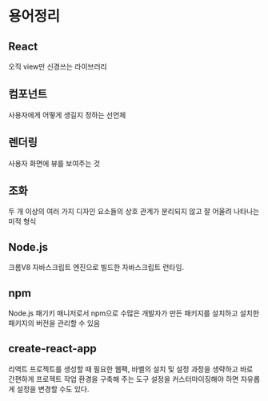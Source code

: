 # 용어정리
## React
오직 view만 신경쓰는 라이브러리

## 컴포넌트
사용자에게 어떻게 생길지 정하는 선언체

## 렌더링
사용자 화면에 뷰를 보여주는 것

## 조화
두 개 이상의 여러 가지 디자인 요소들의 상호 관계가 분리되지 않고 잘 어울려 나타나는 미적 형식

## Node.js
크롬V8 자바스크립트 엔진으로 빌드한 자바스크립트 런타임.

## npm
Node.js 패기키 매니저로서 npm으로 수많은 개발자가 만든 패키지를 설치하고 설치한 패키지의 버전을 관리할 수 있음

## create-react-app
리액트 프로젝트를 생성할 때 필요한 웹팩, 바벨의 설치 및 설정 과정을 생략하고 바로 간편하게 프로젝트 작업 환경을 구축해 주는 도구
설정을 커스터마이징해야 하면 자유롭게 설정을 변경할 수도 있다.
